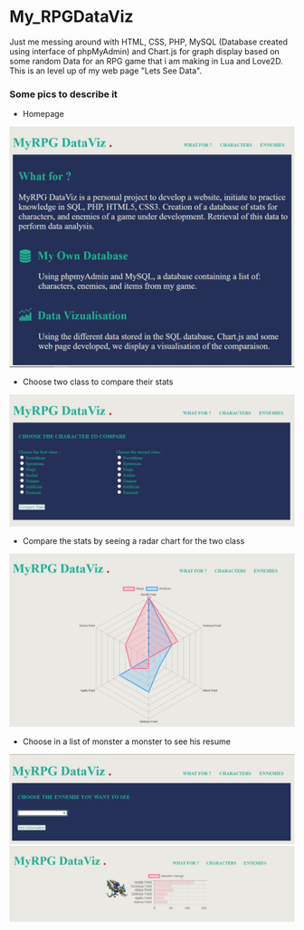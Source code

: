 # My_RPGDataViz
Just me messing around with HTML, CSS, PHP, MySQL (Database created using interface of phpMyAdmin) and Chart.js for graph display based on some random Data for an RPG game that i am making in Lua and Love2D. This is an level up of my web page "Lets See Data".

### Some pics to describe it
- Homepage
<img src="https://github.com/Hounnankan7/My_RPGDataViz/blob/main/dataviz_readme/1.PNG"/>

- Choose two class to compare their stats
<img src="https://github.com/Hounnankan7/My_RPGDataViz/blob/main/dataviz_readme/2.PNG"/>

- Compare the stats by seeing a radar chart for the two class
<img src="https://github.com/Hounnankan7/My_RPGDataViz/blob/main/dataviz_readme/4.PNG"/>

- Choose in a list of monster a monster to see his resume
<img src="https://github.com/Hounnankan7/My_RPGDataViz/blob/main/dataviz_readme/3.PNG"/>
<img src="https://github.com/Hounnankan7/My_RPGDataViz/blob/main/dataviz_readme/5.PNG"/>
